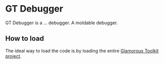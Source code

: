 # GT Debugger
GT Debugger is a ... debugger. A moldable debugger.

## How to load

The ideal way to load the code is by loading the entire [Glamorous Toolkit project](https://github.com/feenkcom/gtoolkit).
